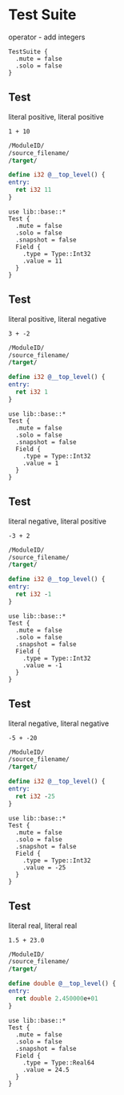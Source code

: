 # Test Suite
operator - add integers
```cent
TestSuite {
  .mute = false
  .solo = false
}
```

## Test
literal positive, literal positive

```akela
1 + 10
```

```llvm
/ModuleID/
/source_filename/
/target/

define i32 @__top_level() {
entry:
  ret i32 11
}
```

```cent
use lib::base::*
Test {
  .mute = false
  .solo = false
  .snapshot = false
  Field {
    .type = Type::Int32
    .value = 11
  }  
}
```

## Test
literal positive, literal negative

```akela
3 + -2
```

```llvm
/ModuleID/
/source_filename/
/target/

define i32 @__top_level() {
entry:
  ret i32 1
}
```

```cent
use lib::base::*
Test {
  .mute = false
  .solo = false
  .snapshot = false
  Field {
    .type = Type::Int32
    .value = 1
  }  
}
```

## Test
literal negative, literal positive

```akela
-3 + 2
```

```llvm
/ModuleID/
/source_filename/
/target/

define i32 @__top_level() {
entry:
  ret i32 -1
}
```

```cent
use lib::base::*
Test {
  .mute = false
  .solo = false
  .snapshot = false
  Field {
    .type = Type::Int32
    .value = -1
  }  
}
```

## Test
literal negative, literal negative

```akela
-5 + -20
```

```llvm
/ModuleID/
/source_filename/
/target/

define i32 @__top_level() {
entry:
  ret i32 -25
}
```

```cent
use lib::base::*
Test {
  .mute = false
  .solo = false
  .snapshot = false
  Field {
    .type = Type::Int32
    .value = -25
  }  
}
```

## Test
literal real, literal real

```akela
1.5 + 23.0
```

```llvm
/ModuleID/
/source_filename/
/target/

define double @__top_level() {
entry:
  ret double 2.450000e+01
}
```

```cent
use lib::base::*
Test {
  .mute = false
  .solo = false
  .snapshot = false
  Field {
    .type = Type::Real64
    .value = 24.5
  }  
}
```